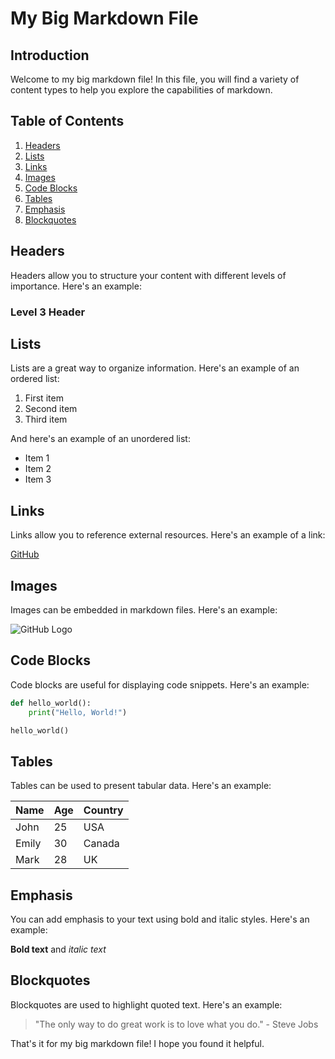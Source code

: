 # My Big Markdown File

## Introduction

Welcome to my big markdown file! In this file, you will find a variety of content types to help you explore the capabilities of markdown.

## Table of Contents

1. [Headers](#headers)
2. [Lists](#lists)
3. [Links](#links)
4. [Images](#images)
5. [Code Blocks](#code-blocks)
6. [Tables](#tables)
7. [Emphasis](#emphasis)
8. [Blockquotes](#blockquotes)

## Headers

Headers allow you to structure your content with different levels of importance. Here's an example:

### Level 3 Header

## Lists

Lists are a great way to organize information. Here's an example of an ordered list:

1. First item
2. Second item
3. Third item

And here's an example of an unordered list:

- Item 1
- Item 2
- Item 3

## Links

Links allow you to reference external resources. Here's an example of a link:

[GitHub](https://github.com)

## Images

Images can be embedded in markdown files. Here's an example:

![GitHub Logo](https://github.githubassets.com/images/modules/logos_page/GitHub-Mark.png)

## Code Blocks

Code blocks are useful for displaying code snippets. Here's an example:

```python
def hello_world():
    print("Hello, World!")

hello_world()
```

## Tables

Tables can be used to present tabular data. Here's an example:

| Name  | Age | Country |
|-------|-----|---------|
| John  | 25  | USA     |
| Emily | 30  | Canada  |
| Mark  | 28  | UK      |

## Emphasis

You can add emphasis to your text using bold and italic styles. Here's an example:

**Bold text** and *italic text*

## Blockquotes

Blockquotes are used to highlight quoted text. Here's an example:

> "The only way to do great work is to love what you do." - Steve Jobs

That's it for my big markdown file! I hope you found it helpful.
